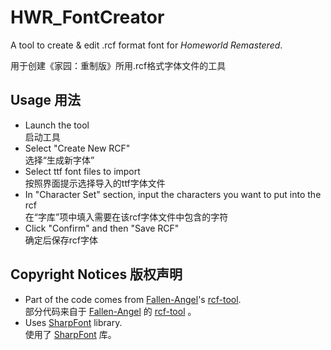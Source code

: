 # HWR_FontCreator
A tool to create & edit .rcf format font for *Homeworld Remastered*.

用于创建《家园：重制版》所用.rcf格式字体文件的工具

## Usage 用法
* Launch the tool <br/>
  启动工具
* Select "Create New RCF" <br/>
  选择“生成新字体”
* Select ttf font files to import <br/>
  按照界面提示选择导入的ttf字体文件
* In "Character Set" section, input the characters you want to put into the rcf <br/>
  在“字库”项中填入需要在该rcf字体文件中包含的字符
* Click "Confirm" and then "Save RCF" <br/>
  确定后保存rcf字体

## Copyright Notices 版权声明
* Part of the code comes from [Fallen-Angel](https://github.com/Fallen-Angel)'s [rcf-tool](https://github.com/Fallen-Angel/rcf-tool). <br/>
  部分代码来自于 [Fallen-Angel](https://github.com/Fallen-Angel) 的 [rcf-tool](https://github.com/Fallen-Angel/rcf-tool) 。
* Uses [SharpFont](https://github.com/Robmaister/SharpFont) library. <br/>
  使用了 [SharpFont](https://github.com/Robmaister/SharpFont) 库。
